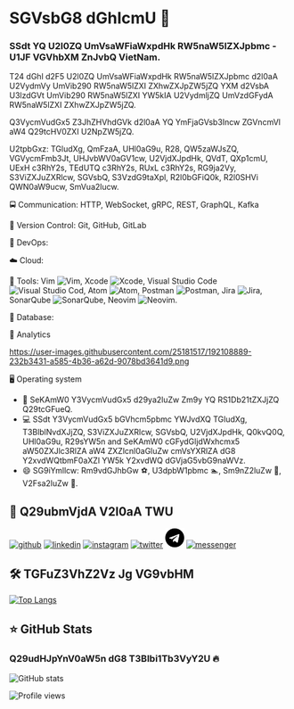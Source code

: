 # SGVsbG8 dGhlcmU 👋
### SSdt YQ U2l0ZQ UmVsaWFiaWxpdHk RW5naW5lZXJpbmc - U1JF VGVhbXM ZnJvbQ VietNam.

T24 dGhl d2F5 U2l0ZQ UmVsaWFiaWxpdHk RW5naW5lZXJpbmc d2l0aA U2VydmVy UmVib290 RW5naW5lZXI ZXhwZXJpZW5jZQ YXM d2VsbA U3lzdGVt UmVib290 RW5naW5lZXI YW5kIA U2VydmljZQ UmVzdGFydA RW5naW5lZXI ZXhwZXJpZW5jZQ.

Q3VycmVudGx5 Z3JhZHVhdGVk d2l0aA YQ YmFjaGVsb3Incw ZGVncmVl aW4 Q29tcHV0ZXI U2NpZW5jZQ.

U2tpbGxz: TGludXg, QmFzaA, UHl0aG9u, R28, QW5zaWJsZQ, VGVycmFmb3Jt, UHJvbWV0aGV1cw, U2VjdXJpdHk, QVdT, QXp1cmU, UExH c3RhY2s, TEdUTQ c3RhY2s, RUxL c3RhY2s, RG9ja2Vy, S3ViZXJuZXRlcw, SGVsbQ, S3VzdG9taXpl, R2l0bGFiQ0k, R2l0SHVi QWN0aW9ucw, SmVua2lucw.

🚍 Communication: HTTP, WebSocket, gRPC, REST, GraphQL, Kafka

🧰 Version Control: Git, GitHub, GitLab

🤿 DevOps: 

☁️ Cloud: 

🔨 Tools: Vim <img src='https://user-images.githubusercontent.com/25181517/192108889-232b3431-a585-4b36-a62d-9078bd3641d9.png' alt='Vim' height='25'>, Xcode <img src='https://user-images.githubusercontent.com/25181517/186711578-bf30cb30-40b7-4b45-95a5-bdf837c372e7.png' alt='Xcode' height='25'>, Visual Studio Code <img src='https://user-images.githubusercontent.com/25181517/192108891-d86b6220-e232-423a-bf5f-90903e6887c3.png' alt='Visual Studio Cod' height='25'>, Atom <img src='' alt='Atom' height='25'>, Postman <img src='https://user-images.githubusercontent.com/25181517/192109061-e138ca71-337c-4019-8d42-4792fdaa7128.png' alt='Postman' height='25'>, Jira <img src='https://user-images.githubusercontent.com/25181517/183912952-83784e94-629d-4c34-a961-ae2ae795b662.png' alt='Jira' height='25'>, SonarQube <img src='https://user-images.githubusercontent.com/25181517/184146221-671413cb-b1ae-47db-a232-b37c99281516.png' alt='SonarQube' height='25'>, Neovim <img src='https://github.com/marwin1991/profile-technology-icons/assets/136815194/b113a23c-5c04-45aa-819c-bd04e8ac2a37' alt='Neovim' height='25'>.

💾 Database: 

🔬 Analytics

https://user-images.githubusercontent.com/25181517/192108889-232b3431-a585-4b36-a62d-9078bd3641d9.png

🖥️ Operating system

- 🏢 SeKAmW0 Y3VycmVudGx5 d29ya2luZw Zm9y YQ RS1Db21tZXJjZQ Q29tcGFueQ.
- 💻 SSdt Y3VycmVudGx5 bGVhcm5pbmc YWJvdXQ TGludXg, T3BlblNvdXJjZQ, S3ViZXJuZXRlcw, SGVsbQ, U2VjdXJpdHk, Q0kvQ0Q, UHl0aG9u, R29sYW5n and SeKAmW0 cGFydGljdWxhcmx5 aW50ZXJlc3RlZA aW4 ZXZlcnl0aGluZw cmVsYXRlZA dG8 Y2xvdWQtbmF0aXZl YW5k Y2xvdWQ dGVjaG5vbG9naWVz.
- 😄 SG9iYmllcw: Rm9vdGJhbGw :soccer:, U3dpbW1pbmc :swimmer:, Sm9nZ2luZw :runner:, V2Fsa2luZw :walking:.

## 👋 Q29ubmVjdA V2l0aA TWU
[<img src='https://cdn.jsdelivr.net/npm/simple-icons@4.1.0/icons/github.svg' alt='github' height='35'>](https://github.com/tainguyenbp) [<img src='https://cdn.jsdelivr.net/npm/simple-icons@4.1.0/icons/linkedin.svg' alt='linkedin' height='35'>](https://www.linkedin.com/in/nguy%E1%BB%85n-ng%E1%BB%8Dc-t%C3%A0i-73760b144/)  [<img src='https://cdn.jsdelivr.net/npm/simple-icons@4.1.0/icons/instagram.svg' alt='instagram' height='35'>](https://www.instagram.com/tainguyenbp/)  [<img src='https://cdn.jsdelivr.net/npm/simple-icons@4.1.0/icons/twitter.svg' alt='twitter' height='35'>](https://twitter.com/tainnsre)  [<img src='https://raw.githubusercontent.com/tainguyenbp/tainguyenbp/master/telegram-brands.svg' alt='telegram' height='35'>](https://t.me/tainnsre)  [<img src='https://cdn.jsdelivr.net/npm/simple-icons@4.1.0/icons/messenger.svg' alt='messenger' height='35'>](https://m.me/tainnsre)
## 🛠️ TGFuZ3VhZ2Vz Jg VG9vbHM
[![Top Langs](https://github-readme-stats.vercel.app/api/top-langs/?username=tainguyenbp&theme=dark#gh-dark-mode-only)](https://github.com/anuraghazra/github-readme-stats)
## ⭐ GitHub Stats
### Q29udHJpYnV0aW5n dG8 T3Blbi1Tb3VyY2U 🔥
![GitHub stats](https://github-readme-stats.vercel.app/api?username=tainguyenbp&show_icons=true&theme=dark#gh-dark-mode-only)  

![Profile views](https://komarev.com/ghpvc/?username=tainguyenbp)  
